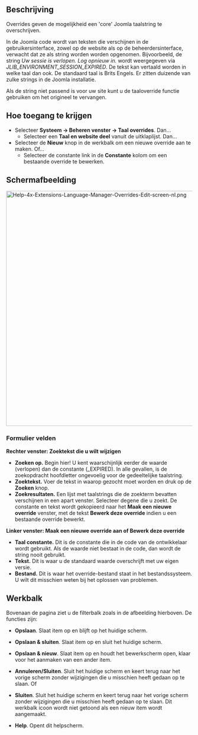 <!-- Filename: Help4.x:Languages:_Edit_Override / Display title: Talen: Overrides bewerken -->

## Beschrijving

Overrides geven de mogelijkheid een 'core' Joomla taalstring te
overschrijven.

In de Joomla code wordt van teksten die verschijnen in de
gebruikersinterface, zowel op de website als op de beheerdersinterface,
verwacht dat ze als string worden worden opgenomen. Bijvoorbeeld, de
string *Uw sessie is verlopen. Log opnieuw in.* wordt weergegeven via
*JLIB_ENVIRONMENT_SESSION_EXPIRED*. De tekst kan vertaald worden in
welke taal dan ook. De standaard taal is Brits Engels. Er zitten
duizende van zulke strings in de Joomla installatie.

Als de string niet passend is voor uw site kunt u de taaloverride
functie gebruiken om het origineel te vervangen.

## Hoe toegang te krijgen

- Selecteer **Systeem **→** Beheren venster **→** Taal overrides**.
  Dan...
  - Selecteer een **Taal en website deel** vanuit de uitklaplijst.
    Dan...
- Selecteer de **Nieuw** knop in de werkbalk om een nieuwe override aan
  te maken. Of...
    - Selecteer de constante link in de **Constante** kolom om een
      bestaande override te bewerken.

## Schermafbeelding

<img
src="https://docs.joomla.org/images/thumb/a/a1/Help-4x-Extensions-Language-Manager-Overrides-Edit-screen-nl.png/800px-Help-4x-Extensions-Language-Manager-Overrides-Edit-screen-nl.png"
decoding="async"
srcset="https://docs.joomla.org/images/a/a1/Help-4x-Extensions-Language-Manager-Overrides-Edit-screen-nl.png 1.5x"
data-file-width="1159" data-file-height="921" width="800" height="636"
alt="Help-4x-Extensions-Language-Manager-Overrides-Edit-screen-nl.png" />

### Formulier velden

**Rechter venster: Zoektekst die u wilt wijzigen**

- **Zoeken op.** Begin hier! U kent waarschijnlijk eerder de waarde
  (verlopen) dan de constante (\_EXPIRED). In alle gevallen, is de
  zoekopdracht hoofdletter ongevoelig voor de gedeeltelijke taalstring.
- **Zoektekst.** Voer de tekst in waarop gezocht moet worden en druk op
  de **Zoeken** knop.
- **Zoekresultaten.** Een lijst met taalstrings die de zoekterm bevatten
  verschijnen in een apart venster. Selecteer degene die u zoekt. De
  constante en tekst wordt gekopieerd naar het **Maak een nieuwe
  override** venster, met de tekst **Bewerk deze override** indien u een
  bestaande override bewerkt.

**Linker venster: Maak een nieuwe override aan of Bewerk deze override**

- **Taal constante.** Dit is de constante die in de code van de
  ontwikkelaar wordt gebruikt. Als de waarde niet bestaat in de code,
  dan wordt de string nooit gebruikt.
- **Tekst.** Dit is waar u de standaard waarde overschrijft met uw eigen
  versie.
- **Bestand.** Dit is waar het override-bestand staat in het
  bestandssysteem. U wilt dit misschien weten bij het oplossen van
  problemen.

## Werkbalk

Bovenaan de pagina ziet u de filterbalk zoals in de afbeelding
hierboven. De functies zijn:

- **Opslaan**. Slaat item op en blijft op het huidige scherm.

<!-- -->

- **Opslaan & sluiten**. Slaat item op en sluit het huidige scherm.

<!-- -->

- **Opslaan & nieuw**. Slaat item op en houdt het bewerkscherm open,
  klaar voor het aanmaken van een ander item.

<!-- -->

- **Annuleren/Sluiten**. Sluit het huidige scherm en keert terug naar
  het vorige scherm zonder wijzigingen die u misschien heeft gedaan op
  te slaan. Of

<!-- -->

- **Sluiten**. Sluit het huidige scherm en keert terug naar het vorige
  scherm zonder wijzigingen die u misschien heeft gedaan op te slaan.
  Dit werkbalk icoon wordt niet getoond als een nieuw item wordt
  aangemaakt.

<!-- -->

- **Help**. Opent dit helpscherm.
